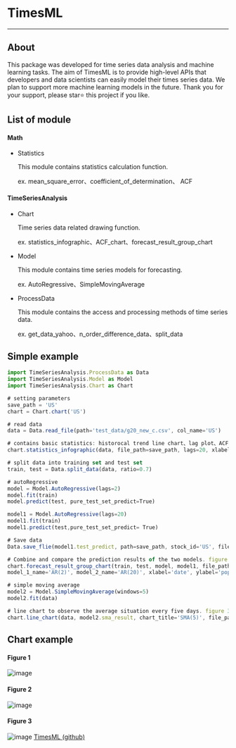# TimesML
---
## About
This package was developed for time series data analysis and machine learning tasks. The aim of TimesML is to provide high-level APIs that developers and data scientists can easily model their times series data. We plan to support more machine learning models in the future. Thank you for your support, please star⭐ this project if you like.

## List of module
#### Math
* Statistics

    This module contains statistics calculation function.

    ex. mean_square_error、coefficient_of_determination、
        ACF

#### TimeSeriesAnalysis
* Chart

    Time series data related drawing function.

    ex. statistics_infographic、ACF_chart、forecast_result_group_chart

* Model

    This module contains time series models for forecasting.

    ex. AutoRegressive、SimpleMovingAverage

* ProcessData

    This module contains the access and processing methods of time series data.

    ex. get_data_yahoo、n_order_difference_data、split_data


## Simple example
```js
import TimeSeriesAnalysis.ProcessData as Data
import TimeSeriesAnalysis.Model as Model
import TimeSeriesAnalysis.Chart as Chart

# setting parameters
save_path = 'US'
chart = Chart.chart('US')

# read data
data = Data.read_file(path='test_data/g20_new_c.csv', col_name='US')

# contains basic statistics: historocal trend line chart、lag plot、ACF chart. figure 1.
chart.statistics_infographic(data, file_path=save_path, lags=20, xlabel='date', ylabel='population')

# split data into training set and test set
train, test = Data.split_data(data, ratio=0.7)

# autoRegressive
model = Model.AutoRegressive(lags=2)
model.fit(train)
model.predict(test, pure_test_set_predict=True)

model1 = Model.AutoRegressive(lags=20)
model1.fit(train)
model1.predict(test,pure_test_set_predict= True)

# Save data
Data.save_flie(model1.test_predict, path=save_path, stock_id='US', file_format='csv')

# Combine and compare the prediction results of the two models. figure 2.
chart.forecast_result_group_chart(train, test, model, model1, file_path=save_path, 
model_1_name='AR(2)', model_2_name='AR(20)', xlabel='date', ylabel='population')

# simple moving average
model2 = Model.SimpleMovingAverage(windows=5)
model2.fit(data)

# line chart to observe the average situation every five days. figure 3.
chart.line_chart(data, model2.sma_result, chart_title='SMA(5)', file_path=save_path, xlabel='date', ylabel='price')
```
## Chart example
#### Figure 1
![image](https://github.com/leodflag/TimesML/blob/master/TWD/Historocal_Trend_TWD.png)
#### Figure 2
![image](https://github.com/leodflag/TimesML/blob/master/TWD/Historocal_Trend_TWD.png)
#### Figure 3
![image](https://github.com/leodflag/TimesML/blob/master/TWD/Historocal_Trend_TWD.png)
[TimesML (github)](https://github.com/leodflag/TimesML)
